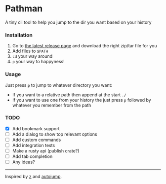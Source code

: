# Pathman

A tiny cli tool to help you jump to the dir you want based on your history

### Installation

1. Go to [the latest release page](https://github.com/5c077m4n/pathman/releases/latest) and download the right zip/tar file for you
1. Add files to `$PATH`
1. `cd` your way around
1. `p` your way to happyness!

### Usage

Just press `p` to jump to whatever directory you want:
- If you want to a relative path then append at the start `./`
- If you want to use one from your history the just press `p` followed by whatever you remember from the path

### TODO

- [x] Add bookmark support
- [ ] Add a dialog to show top relevant options
- [ ] Add custom commands
- [ ] Add integration tests
- [ ] Make a rusty api (publish crate?)
- [ ] Add tab completion
- [ ] Any ideas?

---

Inspired by [z](https://github.com/rupa/z/) and [autojump](https://github.com/wting/autojump).
